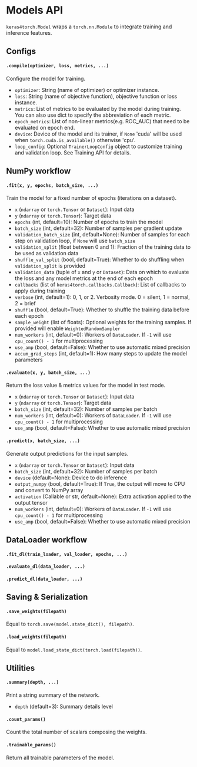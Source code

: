 # Models API

`keras4torch.Model` wraps a `torch.nn.Module` to integrate training and inference features.

## Configs

#### `.compile(optimizer, loss, metrics, ...)`

Configure the model for training.

+ `optimizer`: String (name of optimizer) or optimizer instance.
+ `loss`: String (name of objective function), objective function or loss instance.
+ `metrics`: List of metrics to be evaluated by the model during training. You can also use dict to specify the abbreviation of each metric.
+ `epoch_metrics`: List of non-linear metrics(e.g. ROC_AUC) that need to be evaluated on epoch end.
+ `device`: Device of the model and its trainer, if `None` 'cuda' will be used when `torch.cuda.is_available()` otherwise 'cpu'.
+ `loop_config`: Optional `TrainerLoopConfig` object to customize training and validation loop. See Training API for details.



## NumPy workflow

#### `.fit(x, y, epochs, batch_size, ...)`

Train the model for a fixed number of epochs (iterations on a dataset).

+ `x` (`ndarray` or `torch.Tensor` or `Dataset`): Input data
+ `y` (`ndarray` or `torch.Tensor`): Target data
+ `epochs` (int, default=10): Number of epochs to train the model
+ `batch_size` (int, default=32): Number of samples per gradient update
+ `validation_batch_size` (int, default=None): Number of samples for each step on validation loop, if `None` will use `batch_size`
+ `validation_split` (float between 0 and 1): Fraction of the training data to be used as validation data
+ `shuffle_val_split` (bool, default=True): Whether to do shuffling when `validation_split` is provided
+ `validation_data` (tuple of `x` and `y` or `Dataset`): Data on which to evaluate the loss and any model metrics at the end of each epoch
+ `callbacks` (list of `keras4torch.callbacks.Callback`): List of callbacks to apply during training
+ `verbose` (int, default=1): 0, 1, or 2. Verbosity mode. 0 = silent, 1 = normal, 2 = brief
+ `shuffle` (bool, default=True): Whether to shuffle the training data before each epoch
+ `sample_weight` (list of floats): Optional weights for the training samples. If provided will enable `WeightedRandomSampler`
+ `num_workers` (int, default=0): Workers of `DataLoader`. If `-1` will use `cpu_count() - 1` for multiprocessing
+ `use_amp` (bool, default=False): Whether to use automatic mixed precision
+ `accum_grad_steps` (int, default=1): How many steps to update the model parameters

#### `.evaluate(x, y, batch_size, ...)`

Return the loss value & metrics values for the model in test mode.

+ `x` (`ndarray` or `torch.Tensor` or `Dataset`): Input data
+ `y` (`ndarray` or `torch.Tensor`): Target data
+ `batch_size` (int, default=32): Number of samples per batch
+ `num_workers` (int, default=0): Workers of `DataLoader`. If `-1` will use `cpu_count() - 1` for multiprocessing
+ `use_amp` (bool, default=False): Whether to use automatic mixed precision

#### `.predict(x, batch_size, ...)`

Generate output predictions for the input samples.

+ `x` (`ndarray` or `torch.Tensor` or `Dataset`): Input data
+ `batch_size` (int, default=32): Number of samples per batch
+ `device` (default=None): Device to do inference
+ `output_numpy` (bool, default=True): If `True`, the output will move to CPU and convert to NumPy array
+ `activation` (Callable or str, default=None): Extra activation applied to the output tensor
+ `num_workers` (int, default=0): Workers of `DataLoader`. If `-1` will use `cpu_count() - 1` for multiprocessing
+ `use_amp` (bool, default=False): Whether to use automatic mixed precision

## DataLoader workflow

#### `.fit_dl(train_loader, val_loader, epochs, ...)`

#### `.evaluate_dl(data_loader, ...)`

#### `.predict_dl(data_loader, ...)`



## Saving & Serialization

#### `.save_weights(filepath)`

Equal to `torch.save(model.state_dict(), filepath)`.

#### `.load_weights(filepath)`

Equal to `model.load_state_dict(torch.load(filepath))`.



## Utilities

#### `.summary(depth, ...)`

Print a string summary of the network.

+   `depth` (default=3): Summary details level

#### `.count_params()`

Count the total number of scalars composing the weights.

#### `.trainable_params()`

Return all trainable parameters of the model.